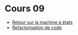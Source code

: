 # Cours 09

- [Retour sur la machine à états](./c09b_fsm_revisited/readme.md)
- [Refactorisation de code](./c09c_refactorisation/readme.md)